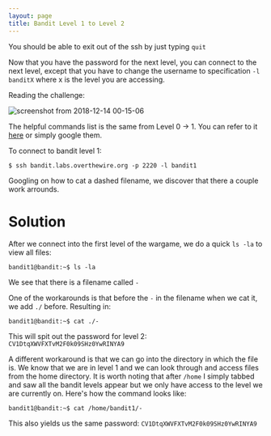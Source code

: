 ```yaml
---
layout: page
title: Bandit Level 1 to Level 2
---
```


You should be able to exit out of the ssh by just typing ```quit```

Now that you have the password for the next level, you can connect to the next level, except
that you have to change the username to specification ```-l banditX``` where x is the level you are
accessing. 

Reading the challenge:

![screenshot from 2018-12-14 00-15-06](https://user-images.githubusercontent.com/41026969/49984282-6b19c280-ff35-11e8-84ce-70be47325c2a.png)

The helpful commands list is the same from Level 0 -> 1. You can refer to it [here](https://github.com/BurntxNoodle/CTF/tree/master/OverTheWire%20-%20Bandit/Level%200%20-%3E%201) or simply google them.

To connect to bandit level 1:
```
$ ssh bandit.labs.overthewire.org -p 2220 -l bandit1
```

Googling on how to cat a dashed filename, we discover that there a couple work arrounds.

# Solution

After we connect into the first level of the wargame, we do a quick ```ls -la``` to view all files:
```
bandit1@bandit:~$ ls -la
```

We see that there is a filename called ```-```

One of the workarounds is that before the ```-``` in the filename when we cat it, we add ```./``` before. Resulting in:
```
bandit1@bandit:~$ cat ./- 
```

This will spit out the password for level 2: ```CV1DtqXWVFXTvM2F0k09SHz0YwRINYA9```

A different workaround is that we can go into the directory in which the file is. We know that we are in level 1 and
we can look through and access files from the home directory. It is worth noting that after ```/home``` I simply tabbed and saw
all the bandit levels appear but we only have access to the level we are currently on. Here's how the command looks like:

```
bandit1@bandit:~$ cat /home/bandit1/-
```

This also yields us the same password: ```CV1DtqXWVFXTvM2F0k09SHz0YwRINYA9```